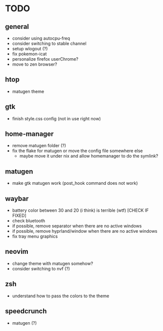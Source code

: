 # TODO

## general

- consider using autocpu-freq
- consider switching to stable channel
- setup wlogout (?)
- fix pokemon-icat
- personalize firefox userChrome?
- move to zen browser?

## htop

- matugen theme

## gtk

- finish style.css config (not in use right now)

## home-manager

- remove matugen folder (?)
- fix the flake for matugen or move the config file somewhere else
  - maybe move it under nix and allow homemanager to do the symlink?

## matugen

- make gtk matugen work (post_hook command does not work)

## waybar

- battery color between 30 and 20 (i think) is terrible (wtf) [CHECK IF FIXED]
- check bluetooth
- if possible, remove separator when there are no active windows
- if possible, remove hyprland/window when there are no active windows
- fix tray menu graphics

## neovim

- change theme with matugen somehow?
- consider switching to nvf (?)

## zsh

- understand how to pass the colors to the theme

## speedcrunch

- matugen (?)
